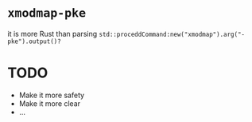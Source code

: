 # `xmodmap-pke`
it is more Rust than parsing `std::proceddCommand:new("xmodmap").arg("-pke").output()?`

# TODO
* Make it more safety
* Make it more clear
* ...
